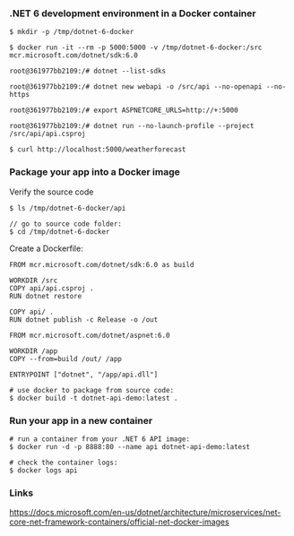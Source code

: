 ### .NET 6 development environment in a Docker container

```
$ mkdir -p /tmp/dotnet-6-docker

$ docker run -it --rm -p 5000:5000 -v /tmp/dotnet-6-docker:/src mcr.microsoft.com/dotnet/sdk:6.0

root@361977bb2109:/# dotnet --list-sdks

root@361977bb2109:/# dotnet new webapi -o /src/api --no-openapi --no-https

root@361977bb2109:/# export ASPNETCORE_URLS=http://+:5000

root@361977bb2109:/# dotnet run --no-launch-profile --project /src/api/api.csproj

$ curl http://localhost:5000/weatherforecast
```

### Package your app into a Docker image


Verify the source code

```
$ ls /tmp/dotnet-6-docker/api

// go to source code folder:
$ cd /tmp/dotnet-6-docker
```

 Create a Dockerfile:

```
FROM mcr.microsoft.com/dotnet/sdk:6.0 as build

WORKDIR /src
COPY api/api.csproj .
RUN dotnet restore

COPY api/ .
RUN dotnet publish -c Release -o /out

FROM mcr.microsoft.com/dotnet/aspnet:6.0

WORKDIR /app
COPY --from=build /out/ /app

ENTRYPOINT ["dotnet", "/app/api.dll"]
```

```
# use docker to package from source code:
$ docker build -t dotnet-api-demo:latest .
```

### Run your app in a new container

```
# run a container from your .NET 6 API image:
$ docker run -d -p 8888:80 --name api dotnet-api-demo:latest

# check the container logs:
$ docker logs api
```

### Links

https://docs.microsoft.com/en-us/dotnet/architecture/microservices/net-core-net-framework-containers/official-net-docker-images
